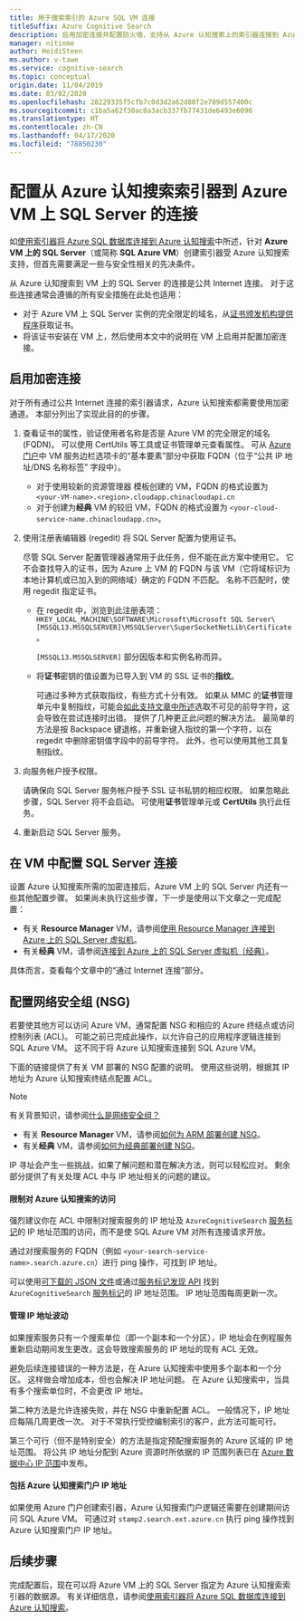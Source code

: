 ```yaml
---
title: 用于搜索索引的 Azure SQL VM 连接
titleSuffix: Azure Cognitive Search
description: 启用加密连接并配置防火墙，支持从 Azure 认知搜索上的索引器连接到 Azure 虚拟机 (VM) 上的 SQL Server。
manager: nitinme
author: HeidiSteen
ms.author: v-tawe
ms.service: cognitive-search
ms.topic: conceptual
origin.date: 11/04/2019
ms.date: 03/02/2020
ms.openlocfilehash: 28229335f5cfb7c0d3d2a62d80f2e709d557400c
ms.sourcegitcommit: c1ba5a62f30ac0a3acb337fb77431de6493e6096
ms.translationtype: HT
ms.contentlocale: zh-CN
ms.lasthandoff: 04/17/2020
ms.locfileid: "78850230"
---
```

# <a name="configure-a-connection-from-an-azure-cognitive-search-indexer-to-sql-server-on-an-azure-vm"></a>配置从 Azure 认知搜索索引器到 Azure VM 上 SQL Server 的连接

如[使用索引器将 Azure SQL 数据库连接到 Azure 认知搜索](search-howto-connecting-azure-sql-database-to-azure-search-using-indexers.md#faq)中所述，针对 **Azure VM 上的 SQL Server**（或简称 **SQL Azure VM**）创建索引器受 Azure 认知搜索支持，但首先需要满足一些与安全性相关的先决条件。 

从 Azure 认知搜索到 VM 上的 SQL Server 的连接是公共 Internet 连接。 对于这些连接通常会遵循的所有安全措施在此处也适用：

+ 对于 Azure VM 上 SQL Server 实例的完全限定的域名，从[证书颁发机构提供程序](https://en.wikipedia.org/wiki/Certificate_authority#Providers)获取证书。
+ 将该证书安装在 VM 上，然后使用本文中的说明在 VM 上启用并配置加密连接。

## <a name="enable-encrypted-connections"></a>启用加密连接
对于所有通过公共 Internet 连接的索引器请求，Azure 认知搜索都需要使用加密通道。 本部分列出了实现此目的的步骤。

1. 查看证书的属性，验证使用者名称是否是 Azure VM 的完全限定的域名 (FQDN)。 可以使用 CertUtils 等工具或证书管理单元查看属性。 可从 [Azure 门户](https://portal.azure.cn/)中 VM 服务边栏选项卡的“基本要素”部分中获取 FQDN（位于“公共 IP 地址/DNS 名称标签”  字段中）。
   
   * 对于使用较新的资源管理器  模板创建的 VM，FQDN 的格式设置为 `<your-VM-name>.<region>.cloudapp.chinacloudapi.cn`
   * 对于创建为**经典** VM 的较旧 VM，FQDN 的格式设置为 `<your-cloud-service-name.chinacloudapp.cn>`。

2. 使用注册表编辑器 (regedit) 将 SQL Server 配置为使用证书。 
   
    尽管 SQL Server 配置管理器通常用于此任务，但不能在此方案中使用它。 它不会查找导入的证书，因为 Azure 上 VM 的 FQDN 与该 VM（它将域标识为本地计算机或已加入到的网络域）确定的 FQDN 不匹配。 名称不匹配时，使用 regedit 指定证书。
   
   * 在 regedit 中，浏览到此注册表项：`HKEY_LOCAL_MACHINE\SOFTWARE\Microsoft\Microsoft SQL Server\[MSSQL13.MSSQLSERVER]\MSSQLServer\SuperSocketNetLib\Certificate`。
     
     `[MSSQL13.MSSQLSERVER]` 部分因版本和实例名称而异。 
   * 将**证书**密钥的值设置为已导入到 VM 的 SSL 证书的**指纹**。
     
     可通过多种方式获取指纹，有些方式十分有效。 如果从 MMC 的**证书**管理单元中复制指纹，可能会[如此支持文章中所述](https://support.microsoft.com/kb/2023869/)选取不可见的前导字符，这会导致在尝试连接时出错。 提供了几种更正此问题的解决方法。 最简单的方法是按 Backspace 键退格，并重新键入指纹的第一个字符，以在 regedit 中删除密钥值字段中的前导字符。 此外，也可以使用其他工具复制指纹。

3. 向服务帐户授予权限。 
   
    请确保向 SQL Server 服务帐户授予 SSL 证书私钥的相应权限。 如果忽略此步骤，SQL Server 将不会启动。 可使用**证书**管理单元或 **CertUtils** 执行此任务。
    
4. 重新启动 SQL Server 服务。

## <a name="configure-sql-server-connectivity-in-the-vm"></a>在 VM 中配置 SQL Server 连接
设置 Azure 认知搜索所需的加密连接后，Azure VM 上的 SQL Server 内还有一些其他配置步骤。 如果尚未执行这些步骤，下一步是使用以下文章之一完成配置：

* 有关 **Resource Manager** VM，请参阅[使用 Resource Manager 连接到 Azure 上的 SQL Server 虚拟机](../virtual-machines/windows/sql/virtual-machines-windows-sql-connect.md)。 
* 有关**经典** VM，请参阅[连接到 Azure 上的 SQL Server 虚拟机（经典）](../virtual-machines/windows/classic/sql-connect.md)。

具体而言，查看每个文章中的“通过 Internet 连接”部分。

## <a name="configure-the-network-security-group-nsg"></a>配置网络安全组 (NSG)
若要使其他方可以访问 Azure VM，通常配置 NSG 和相应的 Azure 终结点或访问控制列表 (ACL)。 可能之前已完成此操作，以允许自己的应用程序逻辑连接到 SQL Azure VM。 这不同于将 Azure 认知搜索连接到 SQL Azure VM。 

下面的链接提供了有关 VM 部署的 NSG 配置的说明。 使用这些说明，根据其 IP 地址为 Azure 认知搜索终结点配置 ACL。

> [!NOTE]
> 有关背景知识，请参阅[什么是网络安全组？](../virtual-network/security-overview.md)
> 
> 

* 有关 **Resource Manager** VM，请参阅[如何为 ARM 部署创建 NSG](../virtual-network/tutorial-filter-network-traffic.md)。 
* 有关**经典** VM，请参阅[如何为经典部署创建 NSG](../virtual-network/virtual-networks-create-nsg-classic-ps.md)。

IP 寻址会产生一些挑战，如果了解问题和潜在解决方法，则可以轻松应对。 剩余部分提供了有关处理 ACL 中与 IP 地址相关的问题的建议。

#### <a name="restrict-access-to-the-azure-cognitive-search"></a>限制对 Azure 认知搜索的访问
强烈建议你在 ACL 中限制对搜索服务的 IP 地址及 `AzureCognitiveSearch` [服务标记](https://docs.azure.cn/virtual-network/service-tags-overview#available-service-tags)的 IP 地址范围的访问，而不是使 SQL Azure VM 对所有连接请求开放。

通过对搜索服务的 FQDN（例如 `<your-search-service-name>.search.azure.cn`）进行 ping 操作，可找到 IP 地址。

可以使用[可下载的 JSON 文件](https://docs.azure.cn/virtual-network/service-tags-overview#discover-service-tags-by-using-downloadable-json-files)或通过[服务标记发现 API](https://docs.azure.cn/virtual-network/service-tags-overview#use-the-service-tag-discovery-api-public-preview) 找到 `AzureCognitiveSearch` [服务标记](https://docs.azure.cn/virtual-network/service-tags-overview#available-service-tags)的 IP 地址范围。 IP 地址范围每周更新一次。

#### <a name="managing-ip-address-fluctuations"></a>管理 IP 地址波动
如果搜索服务只有一个搜索单位（即一个副本和一个分区），IP 地址会在例程服务重新启动期间发生更改，这会导致搜索服务的 IP 地址的现有 ACL 无效。

避免后续连接错误的一种方法是，在 Azure 认知搜索中使用多个副本和一个分区。 这样做会增加成本，但也会解决 IP 地址问题。 在 Azure 认知搜索中，当具有多个搜索单位时，不会更改 IP 地址。

第二种方法是允许连接失败，并在 NSG 中重新配置 ACL。 一般情况下，IP 地址应每隔几周更改一次。 对于不常执行受控编制索引的客户，此方法可能可行。

第三个可行（但不是特别安全）的方法是指定预配搜索服务的 Azure 区域的 IP 地址范围。 将公共 IP 地址分配到 Azure 资源时所依据的 IP 范围列表已在 [Azure 数据中心 IP 范围](https://www.microsoft.com/download/details.aspx?id=41653)中发布。 

#### <a name="include-the-azure-cognitive-search-portal-ip-addresses"></a>包括 Azure 认知搜索门户 IP 地址
如果使用 Azure 门户创建索引器，Azure 认知搜索门户逻辑还需要在创建期间访问 SQL Azure VM。 可通过对 `stamp2.search.ext.azure.cn` 执行 ping 操作找到 Azure 认知搜索门户 IP 地址。

## <a name="next-steps"></a>后续步骤
完成配置后，现在可以将 Azure VM 上的 SQL Server 指定为 Azure 认知搜索索引器的数据源。 有关详细信息，请参阅[使用索引器将 Azure SQL 数据库连接到 Azure 认知搜索](search-howto-connecting-azure-sql-database-to-azure-search-using-indexers.md)。

